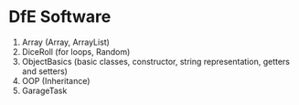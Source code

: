 # DfE Software 

1. Array (Array, ArrayList)
2. DiceRoll (for loops, Random)
3. ObjectBasics (basic classes, constructor, string representation, getters and setters)
4. OOP (Inheritance)
5. GarageTask